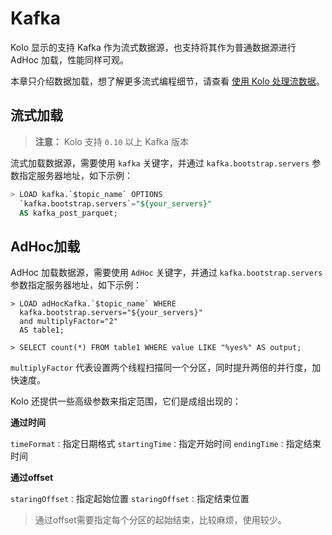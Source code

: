 # Kafka

Kolo 显示的支持 Kafka 作为流式数据源，也支持将其作为普通数据源进行 AdHoc 加载，性能同样可观。

本章只介绍数据加载，想了解更多流式编程细节，请查看 [使用 Kolo 处理流数据](/byzer-lang/zh-cn/streaming/README.md)。


## 流式加载

>**注意：** Kolo 支持 `0.10` 以上 Kafka 版本

流式加载数据源，需要使用 `kafka` 关键字，并通过 `kafka.bootstrap.servers` 参数指定服务器地址，如下示例：

```sql
> LOAD kafka.`$topic_name` OPTIONS
  `kafka.bootstrap.servers`="${your_servers}"
  AS kafka_post_parquet;
```

## AdHoc加载

AdHoc 加载数据源，需要使用 `AdHoc` 关键字，并通过 `kafka.bootstrap.servers` 参数指定服务器地址，如下示例：

```
> LOAD adHocKafka.`$topic_name` WHERE 
  kafka.bootstrap.servers="${your_servers}"
  and multiplyFactor="2" 
  AS table1;
  
> SELECT count(*) FROM table1 WHERE value LIKE "%yes%" AS output;
```
`multiplyFactor` 代表设置两个线程扫描同一个分区，同时提升两倍的并行度，加快速度。

Kolo 还提供一些高级参数来指定范围，它们是成组出现的：

**通过时间**

`timeFormat：`指定日期格式
`startingTime：`指定开始时间
`endingTime：`指定结束时间

**通过offset**

`staringOffset：`指定起始位置
`staringOffset：`指定结束位置

> 通过offset需要指定每个分区的起始结束，比较麻烦，使用较少。
